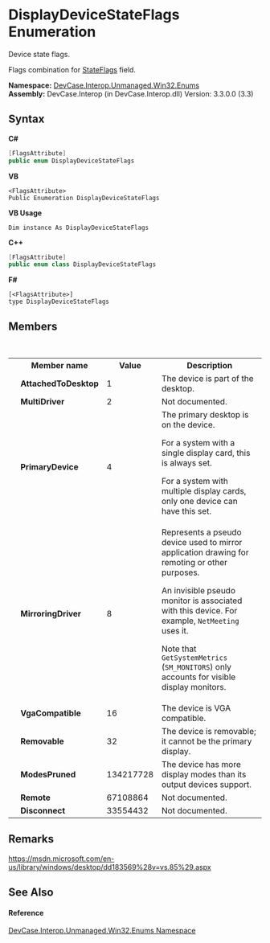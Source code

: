 # DisplayDeviceStateFlags Enumeration
 

Device state flags. 

 Flags combination for <a href="F_DevCase_Interop_Unmanaged_Win32_Structures_DisplayDevice_StateFlags">StateFlags</a> field.

**Namespace:**&nbsp;<a href="N_DevCase_Interop_Unmanaged_Win32_Enums">DevCase.Interop.Unmanaged.Win32.Enums</a><br />**Assembly:**&nbsp;DevCase.Interop (in DevCase.Interop.dll) Version: 3.3.0.0 (3.3)

## Syntax

**C#**<br />
``` C#
[FlagsAttribute]
public enum DisplayDeviceStateFlags
```

**VB**<br />
``` VB
<FlagsAttribute>
Public Enumeration DisplayDeviceStateFlags
```

**VB Usage**<br />
``` VB Usage
Dim instance As DisplayDeviceStateFlags
```

**C++**<br />
``` C++
[FlagsAttribute]
public enum class DisplayDeviceStateFlags
```

**F#**<br />
``` F#
[<FlagsAttribute>]
type DisplayDeviceStateFlags
```


## Members
&nbsp;<table><tr><th></th><th>Member name</th><th>Value</th><th>Description</th></tr><tr><td /><td target="F:DevCase.Interop.Unmanaged.Win32.Enums.DisplayDeviceStateFlags.AttachedToDesktop">**AttachedToDesktop**</td><td>1</td><td>The device is part of the desktop.</td></tr><tr><td /><td target="F:DevCase.Interop.Unmanaged.Win32.Enums.DisplayDeviceStateFlags.MultiDriver">**MultiDriver**</td><td>2</td><td>Not documented.</td></tr><tr><td /><td target="F:DevCase.Interop.Unmanaged.Win32.Enums.DisplayDeviceStateFlags.PrimaryDevice">**PrimaryDevice**</td><td>4</td><td>The primary desktop is on the device. 

 For a system with a single display card, this is always set. 

 For a system with multiple display cards, only one device can have this set.</td></tr><tr><td /><td target="F:DevCase.Interop.Unmanaged.Win32.Enums.DisplayDeviceStateFlags.MirroringDriver">**MirroringDriver**</td><td>8</td><td>Represents a pseudo device used to mirror application drawing for remoting or other purposes. 

 An invisible pseudo monitor is associated with this device. For example, `NetMeeting` uses it. 

 Note that `GetSystemMetrics` (`SM_MONITORS`) only accounts for visible display monitors.</td></tr><tr><td /><td target="F:DevCase.Interop.Unmanaged.Win32.Enums.DisplayDeviceStateFlags.VgaCompatible">**VgaCompatible**</td><td>16</td><td>The device is VGA compatible.</td></tr><tr><td /><td target="F:DevCase.Interop.Unmanaged.Win32.Enums.DisplayDeviceStateFlags.Removable">**Removable**</td><td>32</td><td>The device is removable; it cannot be the primary display.</td></tr><tr><td /><td target="F:DevCase.Interop.Unmanaged.Win32.Enums.DisplayDeviceStateFlags.ModesPruned">**ModesPruned**</td><td>134217728</td><td>The device has more display modes than its output devices support.</td></tr><tr><td /><td target="F:DevCase.Interop.Unmanaged.Win32.Enums.DisplayDeviceStateFlags.Remote">**Remote**</td><td>67108864</td><td>Not documented.</td></tr><tr><td /><td target="F:DevCase.Interop.Unmanaged.Win32.Enums.DisplayDeviceStateFlags.Disconnect">**Disconnect**</td><td>33554432</td><td>Not documented.</td></tr></table>

## Remarks
<a href="https://msdn.microsoft.com/en-us/library/windows/desktop/dd183569%28v=vs.85%29.aspx" target="_blank">https://msdn.microsoft.com/en-us/library/windows/desktop/dd183569%28v=vs.85%29.aspx</a>

## See Also


#### Reference
<a href="N_DevCase_Interop_Unmanaged_Win32_Enums">DevCase.Interop.Unmanaged.Win32.Enums Namespace</a><br />